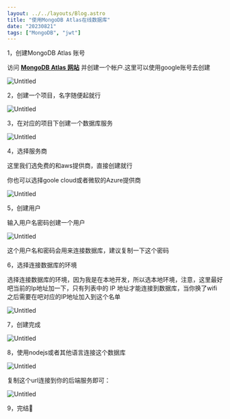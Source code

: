 ```yaml
---
layout: ../../layouts/Blog.astro
title: "使用MongoDB Atlas在线数据库"
date: "20230821"
tags: ["MongoDB", "jwt"]
---
```


1，创建MongoDB Atlas 账号

访问 **[MongoDB Atlas 网站](https://www.mongodb.com/cloud/atlas)** 并创建一个帐户.这里可以使用google账号去创建

![Untitled](http://static.zhutongtong.cn/uPic/2024041522281617131912961713191296018zJg91Y.png)

2，创建一个项目，名字随便起就行

![Untitled](http://static.zhutongtong.cn/uPic/2024041522281717131912971713191297094eE8u8G.png)

3，在对应的项目下创建一个数据库服务

![Untitled](http://static.zhutongtong.cn/uPic/20240415222817171319129717131912978384YrdWx.png)

4，选择服务商

这里我们选免费的和aws提供商，直接创建就行

你也可以选择goole cloud或者微软的Azure提供商

![Untitled](http://static.zhutongtong.cn/uPic/2024041522281817131912981713191298596B1M7Je.png)

5，创建用户

输入用户名密码创建一个用户

![Untitled](http://static.zhutongtong.cn/uPic/2024041522281917131912991713191299381FiEiki.png)

这个用户名和密码会用来连接数据库，建议复制一下这个密码

6，选择连接数据库的环境

选择连接数据库的环境，因为我是在本地开发，所以选本地环境，注意，这里最好吧当前的Ip地址加一下，只有列表中的 IP 地址才能连接到数据库，当你换了wifi之后需要在吧对应的IP地址加入到这个名单

![Untitled](http://static.zhutongtong.cn/uPic/2024041522282017131913001713191300285GdomhA.png)

7，创建完成

![Untitled](http://static.zhutongtong.cn/uPic/2024041522282117131913011713191301241qrCEEp.png)

8，使用nodejs或者其他语言连接这个数据库

![Untitled](http://static.zhutongtong.cn/uPic/20240415222822171319130217131913027030AJzUc.png)

复制这个url连接到你的后端服务即可：

![Untitled](http://static.zhutongtong.cn/uPic/2024041522282417131913041713191304124q5TU1q.png)

9，完结🎉